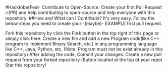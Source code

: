 #HacktoberFest- Contribute to Open-Source.
Create your first Pull Request 🔥(PR) and help contributing to open-source and help everyone with this repository.
##How and What can I Contribute?
It's very easy. Follow the below steps you need to create your -(maybe)- EXAMPLE first pull request.

Fork this repository by click the Fork button in the top right of this page or simply click here.
Create a new file and add a new Program code(like C++ program to implement Binary Search, etc.) in any programming language like C++, Java, Python, etc. (Note: Program must not be exist already in this repository)
After adding the code, Commit your changes.
Create a new pull request from your forked repository (Button located at the top of your repo)
Star this repository!
